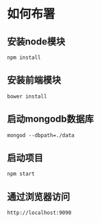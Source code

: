 # 如何布署
## 安装node模块
```
npm install
```

## 安装前端模块
```
bower install
```

## 启动mongodb数据库
```
mongod --dbpath=./data
```

## 启动项目
```
npm start
```

## 通过浏览器访问
```
http://localhost:9090
```
